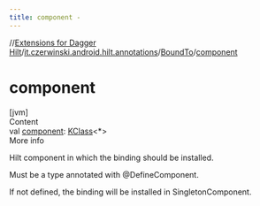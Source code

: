 ```yaml
---
title: component -
---
```

//[Extensions for Dagger Hilt](../../index.html)/[it.czerwinski.android.hilt.annotations](../index.html)/[BoundTo](index.html)/[component](component.html)



# component  
[jvm]  
Content  
val [component](component.html): [KClass](https://kotlinlang.org/api/latest/jvm/stdlib/kotlin.reflect/-k-class/index.html)<*>  
More info  


Hilt component in which the binding should be installed.



Must be a type annotated with @DefineComponent.



If not defined, the binding will be installed in SingletonComponent.

  



